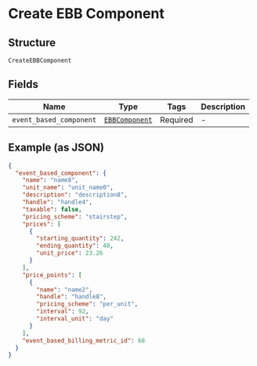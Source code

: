 
# Create EBB Component

## Structure

`CreateEBBComponent`

## Fields

| Name | Type | Tags | Description |
|  --- | --- | --- | --- |
| `event_based_component` | [`EBBComponent`](../../doc/models/ebb-component.md) | Required | - |

## Example (as JSON)

```json
{
  "event_based_component": {
    "name": "name8",
    "unit_name": "unit_name0",
    "description": "description8",
    "handle": "handle4",
    "taxable": false,
    "pricing_scheme": "stairstep",
    "prices": [
      {
        "starting_quantity": 242,
        "ending_quantity": 40,
        "unit_price": 23.26
      }
    ],
    "price_points": [
      {
        "name": "name2",
        "handle": "handle8",
        "pricing_scheme": "per_unit",
        "interval": 92,
        "interval_unit": "day"
      }
    ],
    "event_based_billing_metric_id": 68
  }
}
```

